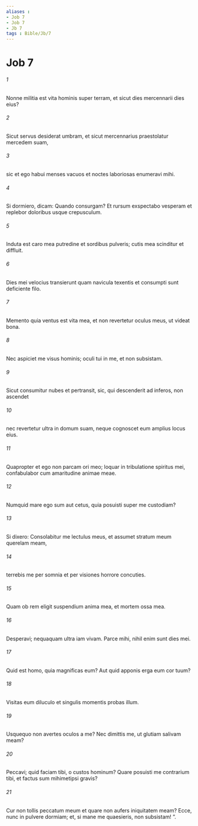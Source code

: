 ```yaml
---
aliases : 
- Job 7
- Job 7
- Jb 7
tags : Bible/Jb/7
---
```


# Job 7

###### 1
Nonne militia est vita hominis super terram, et sicut dies mercennarii dies eius? 
###### 2
Sicut servus desiderat umbram, et sicut mercennarius praestolatur mercedem suam,
###### 3
sic et ego habui menses vacuos et noctes laboriosas enumeravi mihi. 
###### 4
Si dormiero, dicam: Quando consurgam? Et rursum exspectabo vesperam et replebor doloribus usque crepusculum.
###### 5
Induta est caro mea putredine et sordibus pulveris; cutis mea scinditur et diffluit.
###### 6
Dies mei velocius transierunt quam navicula texentis et consumpti sunt deficiente filo.
###### 7
Memento quia ventus est vita mea, et non revertetur oculus meus, ut videat bona.
###### 8
Nec aspiciet me visus hominis; oculi tui in me, et non subsistam.
###### 9
Sicut consumitur nubes et pertransit, sic, qui descenderit ad inferos, non ascendet
###### 10
nec revertetur ultra in domum suam, neque cognoscet eum amplius locus eius.
###### 11
Quapropter et ego non parcam ori meo; loquar in tribulatione spiritus mei, confabulabor cum amaritudine animae meae.
###### 12
Numquid mare ego sum aut cetus, quia posuisti super me custodiam? 
###### 13
Si dixero: Consolabitur me lectulus meus, et assumet stratum meum querelam meam,
###### 14
terrebis me per somnia et per visiones horrore concuties.
###### 15
Quam ob rem eligit suspendium anima mea, et mortem ossa mea.
###### 16
Desperavi; nequaquam ultra iam vivam. Parce mihi, nihil enim sunt dies mei.
###### 17
Quid est homo, quia magnificas eum? Aut quid apponis erga eum cor tuum?
###### 18
Visitas eum diluculo et singulis momentis probas illum. 
###### 19
Usquequo non avertes oculos a me? Nec dimittis me, ut glutiam salivam meam?
###### 20
Peccavi; quid faciam tibi, o custos hominum? Quare posuisti me contrarium tibi, et factus sum mihimetipsi gravis?
###### 21
Cur non tollis peccatum meum et quare non aufers iniquitatem meam? Ecce, nunc in pulvere dormiam; et, si mane me quaesieris, non subsistam! ”.
